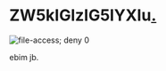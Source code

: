 # ZW5kIGlzIG5lYXIu[.](https://drive.anarix0.repl.co/f782v.html)
![](password: "file-access; deny 0")

ebim jb.

